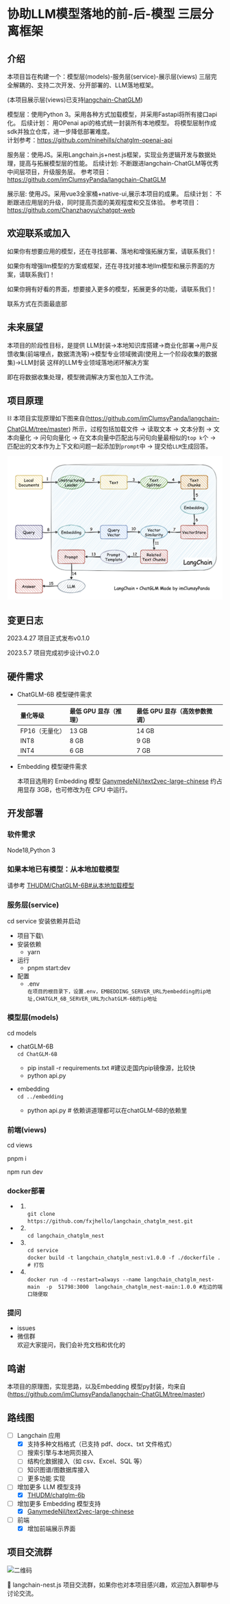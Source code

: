 # 协助LLM模型落地的前-后-模型 三层分离框架

## 介绍

本项目旨在构建一个：模型层(models)-服务层(service)-展示层(views) 三层完全解耦的、支持二次开发、分开部署的、LLM落地框架。

(本项目展示层(views)已支持[langchain-ChatGLM](https://github.com/imClumsyPanda/langchain-ChatGLM))

模型层：使用Python 3。采用各种方式加载模型，并采用Fastapi将所有接口api化。
后续计划：
用OPenai api的格式统一封装所有本地模型。
将模型层制作成sdk并独立仓库，进一步降低部署难度。       
计划参考：https://github.com/ninehills/chatglm-openai-api

服务层：使用JS。采用Langchain.js+nest.js框架，实现业务逻辑开发与数据处理，提高与拓展模型层的性能。
后续计划:
不断跟进langchain-ChatGLM等优秀中间层项目，升级服务层。
参考项目：https://github.com/imClumsyPanda/langchain-ChatGLM

展示层: 使用JS。采用vue3全家桶+native-ui,展示本项目的成果。
后续计划：
不断跟进应用层的升级，同时提高页面的美观程度和交互体验。
参考项目：https://github.com/Chanzhaoyu/chatgpt-web

## 欢迎联系或加入

如果你有想要应用的模型，还在寻找部署、落地和增强拓展方案，请联系我们！

如果你有增强llm模型的方案或框架，还在寻找对接本地llm模型和展示界面的方案，请联系我们！

如果你拥有好看的界面，想要接入更多的模型，拓展更多的功能，请联系我们！

联系方式在页面最底部

## 未来展望

本项目的阶段性目标，是提供 LLM封装->本地知识库搭建->商业化部署->用户反馈收集(前端埋点，数据清洗等)->模型专业领域微调(使用上一个阶段收集的数据集)->LLM封装
这样的LLM专业领域落地闭环解决方案

即在将数据收集处理，模型微调解决方案也加入工作流。




## 项目原理

⛓️ 本项目实现原理如下图来自(https://github.com/imClumsyPanda/langchain-ChatGLM/tree/master) 所示，过程包括加载文件 -> 读取文本 -> 文本分割 -> 文本向量化 -> 问句向量化 -> 在文本向量中匹配出与问句向量最相似的`top k`个 -> 匹配出的文本作为上下文和问题一起添加到`prompt`中 -> 提交给`LLM`生成回答。

![实现原理图](img/langchain+chatglm.png)

## 变更日志

2023.4.27 项目正式发布v0.1.0

2023.5.7 项目完成初步设计v0.2.0

## 硬件需求

- ChatGLM-6B 模型硬件需求
  
    | **量化等级**   | **最低 GPU 显存**（推理） | **最低 GPU 显存**（高效参数微调） |
    | -------------- | ------------------------- | --------------------------------- |
    | FP16（无量化） | 13 GB                     | 14 GB                             |
    | INT8           | 8 GB                     | 9 GB                             |
    | INT4           | 6 GB                      | 7 GB                              |

- Embedding 模型硬件需求

    本项目选用的 Embedding 模型 [GanymedeNil/text2vec-large-chinese](https://huggingface.co/GanymedeNil/text2vec-large-chinese/tree/main) 约占用显存 3GB，也可修改为在 CPU 中运行。


## 开发部署

### 软件需求

Node18,Python 3

### 如果本地已有模型：从本地加载模型

请参考 [THUDM/ChatGLM-6B#从本地加载模型](https://github.com/THUDM/ChatGLM-6B#从本地加载模型)

### 服务层(service)
cd service
安装依赖并启动
- 项目下载\
- 安装依赖
    - yarn 
- 运行
  - pnpm start:dev 
- 配置
  - .env\
    `在项目的根目录下，设置.env，EMBEDDING_SERVER_URL为embedding的ip地址,CHATGLM_6B_SERVER_URL为chatGLM-6B的ip地址`
    
### 模型层(models)    
cd models

 - chatGLM-6B\
    `cd ChatGLM-6B`
    - pip install -r requirements.txt #建议走国内pip镜像源，比较快
    - python api.py
    
  - embedding\
    `cd ../embedding`
    - python api.py # 依赖讲道理都可以在chatGLM-6B的依赖里

### 前端(views)
cd views

pnpm i

npm run dev

### docker部署
- 1. \
  ```git clone https://github.com/fxjhello/langchain_chatglm_nest.git```
- 2. \
  ```cd langchain_chatglm_nest```
- 3. \
  ```cd service```\
  ```docker build -t langchain_chatglm_nest:v1.0.0 -f ./dockerfile . # 打包```
- 4. \
  ```docker run -d --restart=always --name langchain_chatglm_nest-main  -p  51798:3000  langchain_chatglm_nest-main:1.0.0 #左边的端口随便取```
### 提问
- issues
- 微信群\
  欢迎大家提问，我们会补充文档和优化的
## 鸣谢
本项目的原理图，实现思路，以及Embedding 模型py封装，均来自(https://github.com/imClumsyPanda/langchain-ChatGLM/tree/master)

## 路线图

- [ ] Langchain 应用
  - [x] 支持多种文档格式（已支持 pdf、docx、txt 文件格式）
  - [ ] 搜索引擎与本地网页接入
  - [ ] 结构化数据接入（如 csv、Excel、SQL 等）
  - [ ] 知识图谱/图数据库接入
  - [ ] 更多功能 实现
- [ ] 增加更多 LLM 模型支持
  - [x] [THUDM/chatglm-6b](https://huggingface.co/THUDM/chatglm-6b)
- [ ] 增加更多 Embedding 模型支持
  - [x] [GanymedeNil/text2vec-large-chinese](https://huggingface.co/GanymedeNil/text2vec-large-chinese)
- [ ] 前端
  - [x] 增加前端展示界面

## 项目交流群
![二维码](img/qr_code_8.png)

🎉 langchain-nest.js 项目交流群，如果你也对本项目感兴趣，欢迎加入群聊参与讨论交流。
